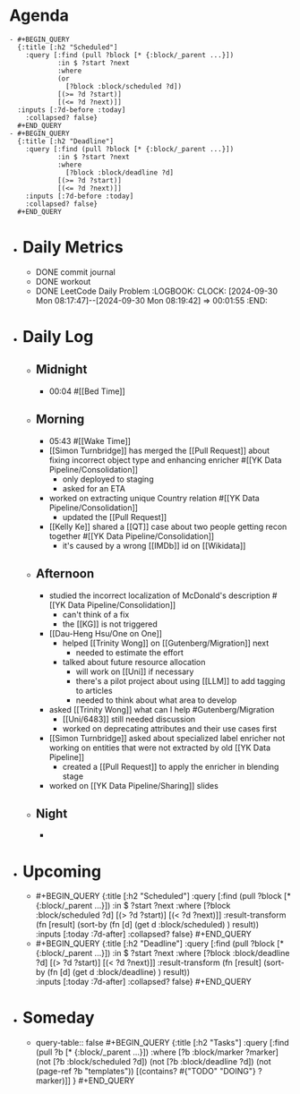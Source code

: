 # Agenda
	- #+BEGIN_QUERY
	  {:title [:h2 "Scheduled"]
	    :query [:find (pull ?block [* {:block/_parent ...}])
	            :in $ ?start ?next
	            :where
	            (or
	              [?block :block/scheduled ?d])
	            [(>= ?d ?start)]
	            [(<= ?d ?next)]]
	  :inputs [:7d-before :today]
	    :collapsed? false}
	  #+END_QUERY
	- #+BEGIN_QUERY
	  {:title [:h2 "Deadline"]
	    :query [:find (pull ?block [* {:block/_parent ...}])
	            :in $ ?start ?next
	            :where
	              [?block :block/deadline ?d]
	            [(>= ?d ?start)]
	            [(<= ?d ?next)]]
	    :inputs [:7d-before :today]
	    :collapsed? false}
	  #+END_QUERY
- # Daily Metrics
	- DONE commit journal
	- DONE workout
	- DONE LeetCode Daily Problem
	  :LOGBOOK:
	  CLOCK: [2024-09-30 Mon 08:17:47]--[2024-09-30 Mon 08:19:42] =>  00:01:55
	  :END:
- # Daily Log
	- ## Midnight
		- 00:04 #[[Bed Time]]
	- ## Morning
		- 05:43 #[[Wake Time]]
		- [[Simon Turnbridge]] has merged the [[Pull Request]] about fixing incorrect object type and enhancing enricher #[[YK Data Pipeline/Consolidation]]
			- only deployed to staging
			- asked for an ETA
		- worked on extracting unique Country relation #[[YK Data Pipeline/Consolidation]]
			- updated the [[Pull Request]]
		- [[Kelly Ke]] shared a [[QT]] case about two people getting recon together #[[YK Data Pipeline/Consolidation]]
			- it's caused by a wrong [[IMDb]] id on [[Wikidata]]
	- ## Afternoon
		- studied the incorrect localization of McDonald's description #[[YK Data Pipeline/Consolidation]]
			- can't think of a fix
			- the [[KG]] is not triggered
		- [[Dau-Heng Hsu/One on One]]
			- helped [[Trinity Wong]] on [[Gutenberg/Migration]] next
				- needed to estimate the effort
			- talked about future resource allocation
				- will work on [[Uni]] if necessary
				- there's a pilot project about using [[LLM]] to add tagging to articles
				- needed to think about what area to develop
		- asked [[Trinity Wong]] what can I help #Gutenberg/Migration
			- [[Uni/6483]] still needed discussion
			- worked on deprecating attributes and their use cases first
		- [[Simon Turnbridge]] asked about specialized label enricher not working on entities that were not extracted by old [[YK Data Pipeline]]
			- created a [[Pull Request]] to apply the enricher in blending stage
		- worked on [[YK Data Pipeline/Sharing]] slides
	- ## Night
		-
- # Upcoming
	- #+BEGIN_QUERY
	  {:title [:h2 "Scheduled"]
	    :query [:find (pull ?block [* {:block/_parent ...}])
	            :in $ ?start ?next
	            :where
	              [?block :block/scheduled ?d]
	            [(> ?d ?start)]
	            [(< ?d ?next)]]
	  :result-transform (fn [result]
	                          (sort-by (fn [d]
	                                     (get d :block/scheduled) ) result))    
	  :inputs [:today :7d-after]
	    :collapsed? false}
	  #+END_QUERY
	- #+BEGIN_QUERY
	  {:title [:h2 "Deadline"]
	    :query [:find (pull ?block [* {:block/_parent ...}])
	            :in $ ?start ?next
	            :where
	              [?block :block/deadline ?d]
	            [(> ?d ?start)]
	            [(< ?d ?next)]]
	  :result-transform (fn [result]
	                          (sort-by (fn [d]
	                                     (get d :block/deadline) ) result))    
	  :inputs [:today :7d-after]
	    :collapsed? false}
	  #+END_QUERY
- # Someday
	- query-table:: false
	  #+BEGIN_QUERY
	  {:title [:h2 "Tasks"]
	   :query [:find (pull ?b [* {:block/_parent ...}])
	          :where
	          [?b :block/marker ?marker]
	          (not [?b :block/scheduled ?d])
	          (not [?b :block/deadline ?d])
	  (not (page-ref ?b "templates"))
	          [(contains? #{"TODO" "DOING"} ?marker)]]
	  }
	  #+END_QUERY
